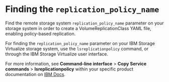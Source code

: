 # Finding the `replication_policy_name`

Find the remote storage system `replication_policy_name` parameter on your storage system in order to create a VolumeReplicationClass YAML file, enabling policy-based replication.

For finding the `replication_policy_name` parameter on your IBM Storage Virtualize storage system, use the `lsreplicationpolicy` command, or through the IBM Storage Virtualize user interface.

For more information, see **Command-line interface** > **Copy Service commands** > **lsreplicationpolicy** within your specific product documentation on [IBM Docs](https://www.ibm.com/docs/).

